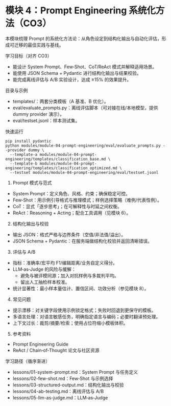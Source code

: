 # 模块 4：Prompt Engineering 系统化方法（CO3）

本模块梳理 Prompt 的系统化方法论：从角色设定到结构化输出与自动化评估，形成可迁移的最佳实践与基线。

学习目标（对齐 CO3）
- 能设计 System Prompt、Few‑Shot、CoT/ReAct 模式并解释适用场景。
- 能使用 JSON Schema + Pydantic 进行结构化输出与结果校验。
- 能完成离线评估与 A/B 实验设计，达成 ≥15% 的效果提升。

目录与示例
- templates/：两套分类模板（A 基准、B 优化）。
- eval/evaluate_prompts.py：离线评估脚本（可对接在线/本地模型，提供 dummy provider 演示）。
- eval/testset.jsonl：样本测试集。

快速运行
```
pip install pydantic
python modules/module-04-prompt-engineering/eval/evaluate_prompts.py --provider dummy \
  --template-a modules/module-04-prompt-engineering/templates/classification_base.md \
  --template-b modules/module-04-prompt-engineering/templates/classification_optimized.md \
  --testset modules/module-04-prompt-engineering/eval/testset.jsonl
```

1. Prompt 模式与范式
- System Prompt：定义角色、风格、约束；确保稳定可控。
- Few‑Shot：用示例引导格式与推理模式；样例选择策略（难例/代表性例）。
- CoT：显式「逐步思考」；在可解释性与时延之间权衡。
- ReAct：Reasoning + Acting；配合工具调用（见模块 6）。

2. 结构化输出与校验
- 输出 JSON：格式严格与边界条件（空值/非法值/溢出）。
- JSON Schema + Pydantic：在服务端做结构化校验并返回清晰错误。

3. 评估与 A/B
- 指标：准确率/宏平均 F1/编辑距离/业务自定义得分。
- LLM‑as‑Judge 的风险与缓解：
  - 避免与被评模同源；加入对抗样例与多裁判平均。
  - 留出人工抽检样本校准。
- 统计显著性：最小样本量估计、置信区间、功效分析（参见模块 8）。

4. 常见问题
- 提示漂移：对关键字段使用示例锁定格式；失败时回退到更保守的模板。
- 多语言处理：对语言敏感任务，明确指定语言与编码；必要时翻译预处理。
- 上下文过长：裁剪/摘要/检索；使用占位符缩小模板体积。

5. 参考资料
- Prompt Engineering Guide
- ReAct / Chain‑of‑Thought 论文与社区资源

学习路径（循序渐进）
- lessons/01-system-prompt.md：System Prompt 与任务定义
- lessons/02-few-shot.md：Few‑Shot 与示例选择
- lessons/03-structured-output.md：结构化输出与校验
- lessons/04-ab-testing.md：离线评估与 A/B
- lessons/05-llm-as-judge.md：LLM‑as‑Judge
